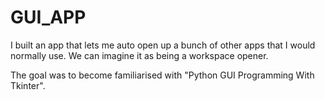 # GUI_APP

I built an app that lets me auto open up a bunch of other apps that I would normally use. We can imagine it as being a workspace opener.

The goal was to become familiarised with "Python GUI Programming With Tkinter".
